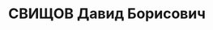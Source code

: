 ---
title: СВИЩОВ Давид Борисович
description: 'Род. в 1903, Черниговская обл., Семеновский р-н, с. Жадово, еврей, член
  ВКП(б) с 1927. Пред.Яблонов.райисполкома Черногов.обл.

  Обв. по ст. 54-7, 8, 11 УК УССР. Приговор: ВК ВС СССР, 20.11.1937 – ВМН с конфискацией
  имущества.

  Реабилитирован ВК ВС СССР 25.04.1956'
---